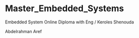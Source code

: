 # Master_Embedded_Systems
Embedded System Online Diploma with Eng / Keroles Shenouda

Abdelrahman Aref
